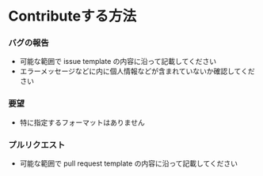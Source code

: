 # Contributeする方法

### バグの報告
- 可能な範囲で issue template の内容に沿って記載してください
- エラーメッセージなどに内に個人情報などが含まれていないか確認してください

### 要望
- 特に指定するフォーマットはありません

### プルリクエスト
- 可能な範囲で pull request template の内容に沿って記載してください